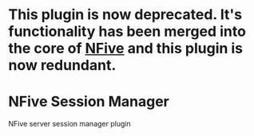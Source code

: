 # This plugin is now deprecated. It's functionality has been merged into the core of [NFive](https://github.com/NFive) and this plugin is now redundant.

# NFive Session Manager
NFive server session manager plugin
